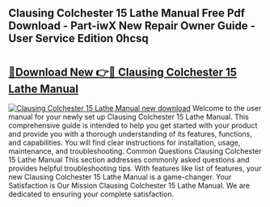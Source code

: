## Clausing Colchester 15 Lathe Manual Free Pdf Download - Part-iwX New Repair Owner Guide - User Service Edition 0hcsq

# <h2><a href="http://bc34578.oget.top/?id=Clausing+Colchester+15+Lathe+Manual">🔗Download New 👉🔴 Clausing Colchester 15 Lathe Manual</a></h2>

[![Clausing Colchester 15 Lathe Manual new download](https://i.imgur.com/5g1atiW.png)](http://bc34578.oget.top/?id=Clausing+Colchester+15+Lathe+Manual)
Welcome to the user manual for your newly set up Clausing Colchester 15 Lathe Manual. This comprehensive guide is intended to help you get started with your product and provide you with a thorough understanding of its features, functions, and capabilities. You will find clear instructions for installation, usage, maintenance, and troubleshooting. Common Questions Clausing Colchester 15 Lathe Manual This section addresses commonly asked questions and provides helpful troubleshooting tips. With features like list of features, your new Clausing Colchester 15 Lathe Manual is a game-changer. Your Satisfaction is Our Mission Clausing Colchester 15 Lathe Manual. We are dedicated to ensuring your complete satisfaction.
